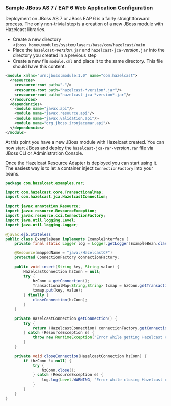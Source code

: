 

### Sample JBoss AS 7 / EAP 6 Web Application Configuration
Deployment on JBoss AS 7 or JBoss EAP 6 is a fairly straightforward process. The only non-trivial step is a creation of a new JBoss module with Hazelcast libraries.     

- Create a new directory `<jboss_home>/modules/system/layers/base/com/hazelcast/main`
- Place the `hazelcast-`*version*`.jar` and `hazelcast-jca-`*version*`.jar` into the directory you created in a previous step
- Create a new file `module.xml` and place it to the same directory. This file should have this content:

```xml
<module xmlns="urn:jboss:module:1.0" name="com.hazelcast">
  <resources>
    <resource-root path="."/>
    <resource-root path="hazelcast-*version*.jar"/>
    <resource-root path="hazelcast-jca-*version*.jar"/>
  </resources>
  <dependencies>
    <module name="javax.api"/>
    <module name="javax.resource.api"/>
    <module name="javax.validation.api"/>
    <module name="org.jboss.ironjacamar.api"/>
  </dependencies>
</module>
```

At this point you have a new JBoss module with Hazelcast created. You can now start JBoss and deploy the `hazelcast-jca-rar-`*version*`.rar` file via JBoss CLI or Administration Console.

Once the Hazelcast Resource Adapter is deployed you can start using it. The easiest way is to let a container inject `ConnectionFactory` into your beans. 
    
```java
package com.hazelcast.examples.rar;

import com.hazelcast.core.TransactionalMap;
import com.hazelcast.jca.HazelcastConnection;

import javax.annotation.Resource;
import javax.resource.ResourceException;
import javax.resource.cci.ConnectionFactory;
import java.util.logging.Level;
import java.util.logging.Logger;

@javax.ejb.Stateless
public class ExampleBean implements ExampleInterface {
    private final static Logger log = Logger.getLogger(ExampleBean.class.getName());

    @Resource(mappedName = "java:/HazelcastCF")
    protected ConnectionFactory connectionFactory;

    public void insert(String key, String value) {
        HazelcastConnection hzConn = null;
        try {
            hzConn = getConnection();
            TransactionalMap<String,String> txmap = hzConn.getTransactionalMap("txmap");
            txmap.put(key, value);
        } finally {
            closeConnection(hzConn);
        }
    }

    private HazelcastConnection getConnection() {
        try {
            return (HazelcastConnection) connectionFactory.getConnection();
        } catch (ResourceException e) {
            throw new RuntimeException("Error while getting Hazelcast connection", e);
        }
    }

    private void closeConnection(HazelcastConnection hzConn) {
        if (hzConn != null) {
            try {
                hzConn.close();
            } catch (ResourceException e) {
                log.log(Level.WARNING, "Error while closing Hazelcast connection.", e);
            }
        }
    }
}
```